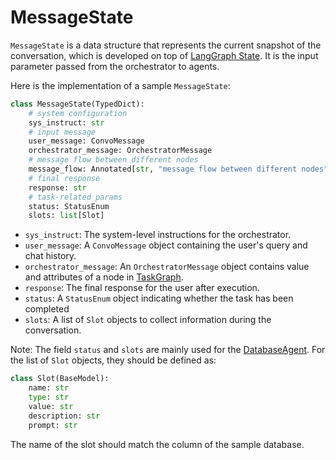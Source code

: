 # MessageState

`MessageState` is a data structure that represents the current snapshot of the conversation, which is developed on top of [LangGraph State](https://langchain-ai.github.io/langgraph/concepts/low_level/#state). It is the input parameter passed from the orchestrator to agents.

Here is the implementation of a sample `MessageState`:

```py
class MessageState(TypedDict):
    # system configuration
    sys_instruct: str
    # input message
    user_message: ConvoMessage
    orchestrator_message: OrchestratorMessage
    # message flow between different nodes
    message_flow: Annotated[str, "message flow between different nodes"]
    # final response
    response: str
    # task-related params
    status: StatusEnum
    slots: list[Slot]
```

- `sys_instruct`: The system-level instructions for the orchestrator.
- `user_message`: A `ConvoMessage` object containing the user's query and chat history.
- `orchestrator_message`: An `OrchestratorMessage` object contains value and attributes of a node in [TaskGraph](./TaskGraph.md).
- `response`: The final response for the user after execution.
- `status`: A `StatusEnum` object indicating whether the task has been completed
- `slots`: A list of `Slot` objects to collect information during the conversation.

Note: The field `status` and `slots` are mainly used for the [DatabaseAgent](./agents/DatabaseAgent.md). For the list of `Slot` objects, they should be defined as:
```py
class Slot(BaseModel):
    name: str
    type: str
    value: str
    description: str
    prompt: str
```
The name of the slot should match the column of the sample database.